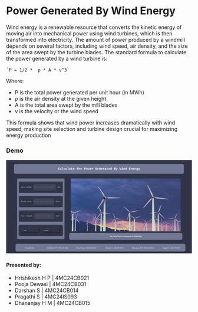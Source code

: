 
# Power Generated By Wind Energy

Wind energy is a renewable resource that converts the kinetic energy of moving air into mechanical power using wind turbines, which is then transformed into electricity. The amount of power produced by a windmill depends on several factors, including wind speed, air density, and the size of the area swept by the turbine blades. The standard formula to calculate the power generated by a wind turbine is:

    `P = 1/2 *  ρ * A * v^3`

Where:
 - P is the total power generated per unit hour (in MWh)
 - ρ is the air density at the given height 
 - A is the total area swept by the mill blades
 - v is the velocity or the wind speed

 This formula shows that wind power increases dramatically with wind speed, making site selection and turbine design crucial for maximizing energy production

### Demo 
![Image](RESProjectDemo.png)


#### Presented by: 
- Hrishikesh H P | 4MC24CB021
- Pooja Dewasi | 4MC24CB031
- Darshan S | 4MC24CB014
- Pragathi S | 4MC24IS093
- Dhananjay H M | 4MC24CB015